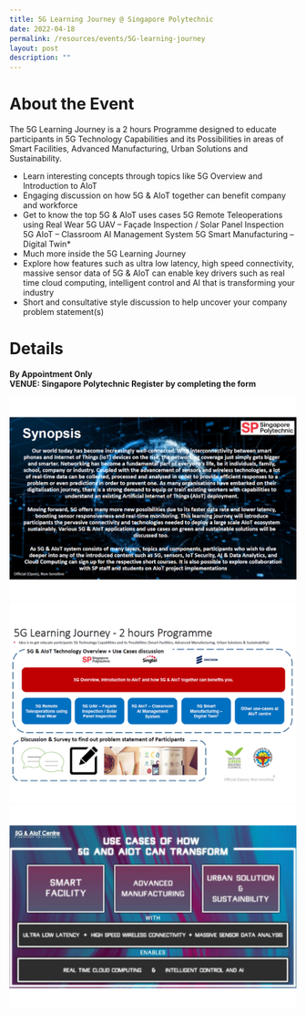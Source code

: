 ```yaml
---
title: 5G Learning Journey @ Singapore Polytechnic
date: 2022-04-18
permalink: /resources/events/5G-learning-journey
layout: post
description: ""
---
```

# About the Event

The 5G Learning Journey is a 2 hours Programme designed to educate participants in 5G Technology Capabilities and its Possibilities in areas of Smart Facilities, Advanced Manufacturing, Urban Solutions and Sustainability.  

* Learn interesting concepts through topics like 5G Overview and Introduction to AIoT 
* Engaging discussion on how 5G & AIoT together can benefit company and workforce
* Get to know the top 5G & AIoT uses cases
       5G Remote Teleoperations using Real Wear
       5G UAV – Façade Inspection / Solar Panel Inspection
       5G AIoT – Classroom AI Management System
       5G Smart Manufacturing – Digital Twin*
* Much more inside the 5G Learning Journey
* Explore how features such as ultra low latency, high speed connectivity, massive sensor data of 5G & AIoT can enable key drivers such as real time cloud computing, intelligent control and AI that is transforming your industry 
* Short and consultative style discussion to help uncover your company problem statement(s) 

# Details
**By Appointment Only <br> 
VENUE: Singapore Polytechnic
Register by completing the form**

![5G Learning Journey Synopsis](/images/events/Regular%20Programmes/5G%20Learning%20Journey%20Content_1.png)
![5G Learning Journey Details](/images/events/Regular%20Programmes/5G%20Learning%20Journey%20Content_2.png)
![5G Learning Journey Use Cases](/images/events/Regular%20Programmes/5G%20Learning%20Journey%20Content_3.png)